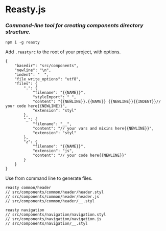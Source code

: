 # Reasty.js
### *Command-line tool for creating components directory structure.*

```
npm i -g reasty
```

Add `.reastyrc` to the root of your project, with options.
```
{
    "basedir": "src/components",
    "newline": "\n",
    "indent": "  ",
    "file_write_options": "utf8",
    "files": {
        ".": {
            "filename": "{{NAME}}",
            "styleImport": "_",
            "content": "{{NEWLINE}}.{{NAME}} {{NEWLINE}}{{INDENT}}// your code here{{NEWLINE}}",
            "extension": "styl"
        },
        "_": {
            "filename": "__",
            "content": "// your vars and mixins here{{NEWLINE}}",
            "extension": "styl"
        },
        "z": {
            "filename": "{{NAME}}",
            "extension": "js",
            "content": "// your code here{{NEWLINE}}"
        }
    }
}

```
Use from command line to generate files.
```
reasty common/header
// src/components/common/header/header.styl
// src/components/common/header/header.js
// src/components/common/header/__.styl
```

```
reasty navigation
// src/components/navigation/navigation.styl
// src/components/navigation/navigation.js
// src/components/navigation/__.styl
```
